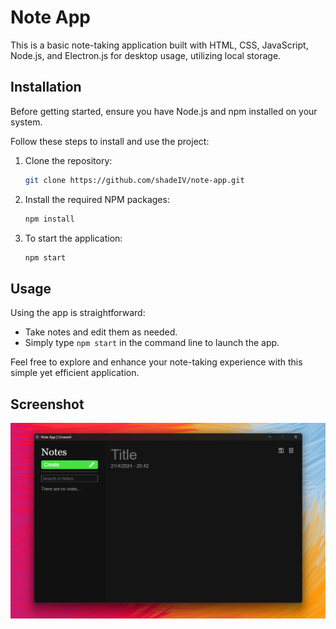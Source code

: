 # Note App

This is a basic note-taking application built with HTML, CSS, JavaScript, Node.js, and Electron.js for desktop usage, utilizing local storage.

## Installation

Before getting started, ensure you have Node.js and npm installed on your system.

Follow these steps to install and use the project:

1. Clone the repository:

    ```bash
    git clone https://github.com/shadeIV/note-app.git
    ```

2. Install the required NPM packages:

    ```bash
    npm install
    ```

3. To start the application:

    ```bash
    npm start
    ```

## Usage

Using the app is straightforward:

- Take notes and edit them as needed.
- Simply type `npm start` in the command line to launch the app.

Feel free to explore and enhance your note-taking experience with this simple yet efficient application.

## Screenshot

![Note App Screenshot](app.png)
